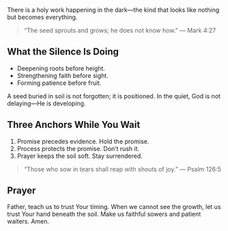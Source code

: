 There is a holy work happening in the dark—the kind that looks like nothing but becomes everything.

> “The seed sprouts and grows; he does not know how.” — Mark 4:27

## What the Silence Is Doing
- Deepening roots before height.
- Strengthening faith before sight.
- Forming patience before fruit.

A seed buried in soil is not forgotten; it is positioned. In the quiet, God is not delaying—He is developing.

## Three Anchors While You Wait
1. Promise precedes evidence. Hold the promise.
2. Process protects the promise. Don’t rush it.
3. Prayer keeps the soil soft. Stay surrendered.

> “Those who sow in tears shall reap with shouts of joy.” — Psalm 126:5

## Prayer
Father, teach us to trust Your timing. When we cannot see the growth, let us trust Your hand beneath the soil. Make us faithful sowers and patient waiters. Amen.